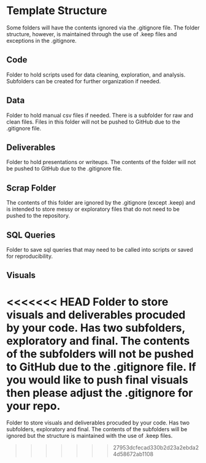 # Template Structure
Some folders will have the contents ignored via the .gitignore file. The folder structure, however, is maintained through the use of .keep files and exceptions in the .gitignore.

## Code
Folder to hold scripts used for data cleaning, exploration, and analysis. Subfolders can be created for further organization if needed.

## Data
Folder to hold manual csv files if needed. There is a subfolder for raw and clean files. Files in this folder will not be pushed to GitHub due to the .gitignore file.

## Deliverables
Folder to hold presentations or writeups. The contents of the folder will not be pushed to GitHub due to the .gitignore file. 

## Scrap Folder
The contents of this folder are ignored by the .gitignore (except .keep) and is intended to store messy or exploratory files that do not need to be pushed to the repository.

## SQL Queries
Folder to save sql queries that may need to be called into scripts or saved for reproducibility.

## Visuals
<<<<<<< HEAD
Folder to store visuals and deliverables procuded by your code. Has two subfolders, exploratory and final. The contents of the subfolders will not be pushed to GitHub due to the .gitignore file. If you would like to push final visuals then please adjust the .gitignore for your repo.
=======
Folder to store visuals and deliverables procuded by your code. Has two subfolders, exploratory and final. The contents of the subfolders will be ignored but the structure is maintained with the use of .keep files.
>>>>>>> 27953dcfecad330b2d23a2ebda24d58672ab1108
